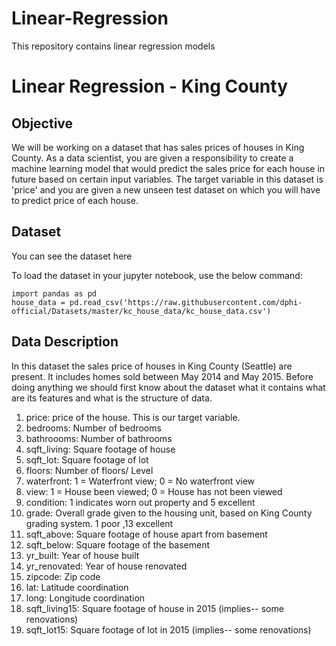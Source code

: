 # Linear-Regression
This repository contains linear regression models

# Linear Regression - King County
## Objective
We will be working on a dataset that has sales prices of houses in King County. As a data scientist, you are given a responsibility to create a machine learning model that would predict the sales price for each house in future based on certain input variables. The target variable in this dataset is 'price' and you are given a new unseen test dataset on which you will have to predict price of each house.

## Dataset
You can see the dataset here

To load the dataset in your jupyter notebook, use the below command:
```
import pandas as pd
house_data = pd.read_csv('https://raw.githubusercontent.com/dphi-official/Datasets/master/kc_house_data/kc_house_data.csv')
```
## Data Description
In this dataset the sales price of houses in King County (Seattle) are present. It includes homes sold between May 2014 and May 2015. Before doing anything we should first know about the dataset what it contains what are its features and what is the structure of data.
<ol>
<li>price: price of the house. This is our target variable.
<li>bedrooms: Number of bedrooms
<li>bathroooms: Number of bathrooms
<li>sqft_living: Square footage of house
<li>sqft_lot: Square footage of lot
<li>floors: Number of floors/ Level
<li>waterfront: 1 = Waterfront view; 0 = No waterfront view
<li>view: 1 = House been viewed; 0 = House has not been viewed
<li>condition: 1 indicates worn out property and 5 excellent
<li>grade: Overall grade given to the housing unit, based on King County grading system. 1 poor ,13 excellent
<li>sqft_above: Square footage of house apart from basement
<li>sqft_below: Square footage of the basement
<li>yr_built: Year of house built
<li>yr_renovated: Year of house renovated
<li>zipcode: Zip code
<li>lat: Latitude coordination
<li>long: Longitude coordination
<li>sqft_living15: Square footage of house in 2015 (implies-- some renovations)
<li>sqft_lot15: Square footage of lot in 2015 (implies-- some renovations)
